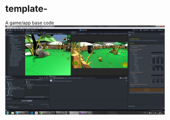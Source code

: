 # template-
A game/app base code
![alt text](https://github.com/RK010176/template-/blob/master/Assets/UML's/screen.jpg?raw=true)
